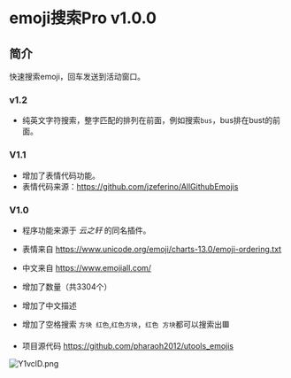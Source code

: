 # emoji搜索Pro v1.0.0

## 简介

快速搜索emoji，回车发送到活动窗口。

### v1.2
* 纯英文字符搜索，整字匹配的排列在前面，例如搜索`bus`，bus排在bust的前面。

### V1.1
* 增加了表情代码功能。
* 表情代码来源：<https://github.com/jzeferino/AllGithubEmojis>

### V1.0
* 程序功能来源于 *云之轩* 的同名插件。

* 表情来自 <https://www.unicode.org/emoji/charts-13.0/emoji-ordering.txt>
* 中文来自 <https://www.emojiall.com/>

* 增加了数量（共3304个）
* 增加了中文描述
* 增加了空格搜索 `方块 红色`,`红色方块`，`红色 方块`都可以搜索出🟥
* 项目源代码 <https://github.com/pharaoh2012/utools_emojis>



![Y1vclD.png](https://s1.ax1x.com/2020/05/10/Y1vclD.png)